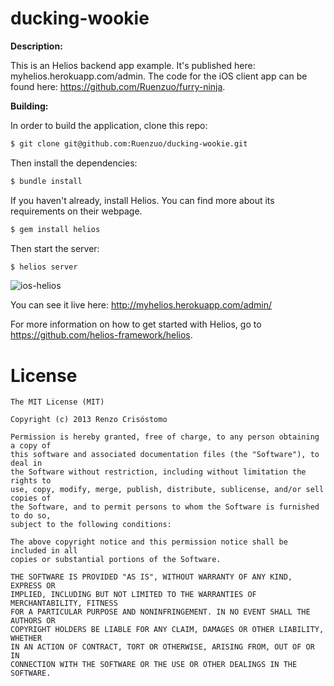 ducking-wookie
==============

__Description:__

This is an Helios backend app example. It's published here: myhelios.herokuapp.com/admin. The code for the iOS client app can be found here: https://github.com/Ruenzuo/furry-ninja.

__Building:__

In order to build the application, clone this repo:

```sh
$ git clone git@github.com:Ruenzuo/ducking-wookie.git
```

Then install the dependencies:

```sh
$ bundle install
```

If you haven't already, install Helios. You can find more about its requirements on their webpage.

```sh
$ gem install helios
```

Then start the server:

```sh
$ helios server
```

![ios-helios](https://dl.dropboxusercontent.com/u/99114459/ios-helios.png)

You can see it live here: http://myhelios.herokuapp.com/admin/  

For more information on how to get started with Helios, go to https://github.com/helios-framework/helios.

License
=======

    The MIT License (MIT)

    Copyright (c) 2013 Renzo Crisóstomo

    Permission is hereby granted, free of charge, to any person obtaining a copy of
    this software and associated documentation files (the "Software"), to deal in
    the Software without restriction, including without limitation the rights to
    use, copy, modify, merge, publish, distribute, sublicense, and/or sell copies of
    the Software, and to permit persons to whom the Software is furnished to do so,
    subject to the following conditions:

    The above copyright notice and this permission notice shall be included in all
    copies or substantial portions of the Software.

    THE SOFTWARE IS PROVIDED "AS IS", WITHOUT WARRANTY OF ANY KIND, EXPRESS OR
    IMPLIED, INCLUDING BUT NOT LIMITED TO THE WARRANTIES OF MERCHANTABILITY, FITNESS
    FOR A PARTICULAR PURPOSE AND NONINFRINGEMENT. IN NO EVENT SHALL THE AUTHORS OR
    COPYRIGHT HOLDERS BE LIABLE FOR ANY CLAIM, DAMAGES OR OTHER LIABILITY, WHETHER
    IN AN ACTION OF CONTRACT, TORT OR OTHERWISE, ARISING FROM, OUT OF OR IN
    CONNECTION WITH THE SOFTWARE OR THE USE OR OTHER DEALINGS IN THE SOFTWARE.
